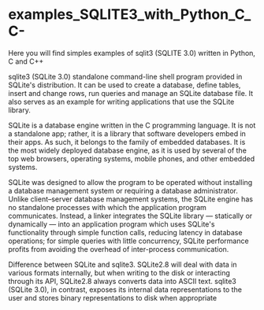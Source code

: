 # examples_SQLITE3_with_Python_C_C-

Here you will find simples examples of  sqlit3 (SQLITE 3.0) written in Python, C and C++

sqlite3 (SQLite 3.0) standalone command-line shell program provided in SQLite's distribution. It can be used to create a database, define tables, insert and change rows, run queries and manage an SQLite database file. It also serves as an example for writing applications that use the SQLite library.

SQLite is a database engine written in the C programming language. It is not a standalone app; rather, it is a library that software developers embed in their apps. As such, it belongs to the family of embedded databases. It is the most widely deployed database engine, as it is used by several of the top web browsers, operating systems, mobile phones, and other embedded systems.

SQLite was designed to allow the program to be operated without installing a database management system or requiring a database administrator. Unlike client–server database management systems, the SQLite engine has no standalone processes with which the application program communicates. Instead, a linker integrates the SQLite library — statically or dynamically — into an application program which uses SQLite's functionality through simple function calls, reducing latency in database operations; for simple queries with little concurrency, SQLite performance profits from avoiding the overhead of inter-process communication.

Difference between SQLite and sqlite3. SQLite2.8 will deal with data in various formats internally, but when writing to the disk or interacting through its API, SQLite2.8 always converts data into ASCII text. sqlite3 (SQLite 3.0), in contrast, exposes its internal data representations to the user and stores binary representations to disk when appropriate
